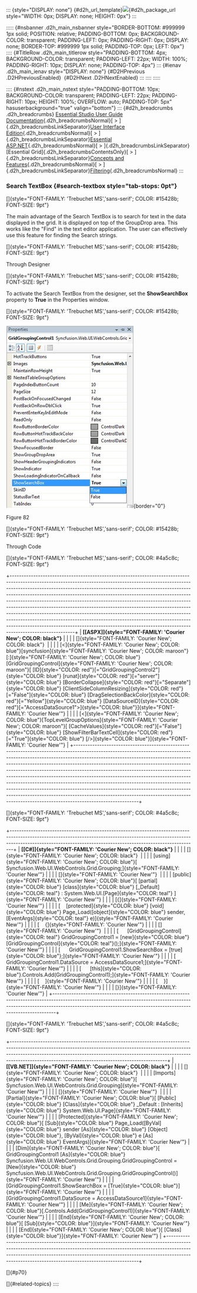 ::: {style="DISPLAY: none"}
[](ms-xhelp:///?Id=d2h_url_template){#d2h_url_template}![](!package_url!){#d2h_package_url style="WIDTH: 0px; DISPLAY: none; HEIGHT: 0px"}
:::

::::: {#nsbanner .d2h_main_nsbanner style="BORDER-BOTTOM: #999999 1px solid; POSITION: relative; PADDING-BOTTOM: 0px; BACKGROUND-COLOR: transparent; PADDING-LEFT: 0px; PADDING-RIGHT: 0px; DISPLAY: none; BORDER-TOP: #999999 1px solid; PADDING-TOP: 0px; LEFT: 0px"}
:::: {#TitleRow .d2h_main_titlerow style="PADDING-BOTTOM: 4px; BACKGROUND-COLOR: transparent; PADDING-LEFT: 22px; WIDTH: 100%; PADDING-RIGHT: 10px; DISPLAY: none; PADDING-TOP: 4px"}
::: {#ienav .d2h_main_ienav style="DISPLAY: none"}
[](ms-xhelp:///?Id=daf6ca48-7cd2-47e3-be12-7a1ff58dc2e4){#D2HPrevious .D2HPreviousEnabled}  [](ms-xhelp:///?Id=541c81e5-422a-4153-9c63-2cd5f6930a3f){#D2HNext .D2HNextEnabled}
:::
::::
:::::

:::: {#nstext .d2h_main_nstext style="PADDING-BOTTOM: 10px; BACKGROUND-COLOR: transparent; PADDING-LEFT: 22px; PADDING-RIGHT: 10px; HEIGHT: 100%; OVERFLOW: auto; PADDING-TOP: 5px" hasuserbackground="true" valign="bottom"}
::: {#d2h_breadcrumbs .d2h_breadcrumbs}
[Essential Studio User Guide Documentation](ms-xhelp:///?Id=12457748-09e3-4d74-a240-8e049cedf030){.d2h_breadcrumbsNormal}[ \> ]{.d2h_breadcrumbsLinkSeparator}[User Interface Edition](ms-xhelp:///?Id=c29296b7-531c-413b-a0ec-488ca1f7f669){.d2h_breadcrumbsNormal}[ \> ]{.d2h_breadcrumbsLinkSeparator}[Essential ASP.NET](ms-xhelp:///?Id=25c35330-c127-4dad-9a92-ed79dc7261a6){.d2h_breadcrumbsNormal}[ \> ]{.d2h_breadcrumbsLinkSeparator}[Essential Grid]{.d2h_breadcrumbsContentsOnly}[ \> ]{.d2h_breadcrumbsLinkSeparator}[Concepts and Features](ms-xhelp:///?Id=9e489974-524d-457c-9881-e458b1321685){.d2h_breadcrumbsNormal}[ \> ]{.d2h_breadcrumbsLinkSeparator}[Filtering](ms-xhelp:///?Id=4a29652f-c3a9-44a3-8f0f-b5e6051008e2){.d2h_breadcrumbsNormal}
:::

### Search TextBox {#search-textbox style="tab-stops: 0pt"}

[]{style="FONT-FAMILY: 'Trebuchet MS','sans-serif'; COLOR: #15428b; FONT-SIZE: 9pt"} 

The main advantage of the Search TextBox is to search for text in the data displayed in the grid. It is displayed on top of the GroupDrop area. This works like the \"Find\" in the text editor application. The user can effectively use this feature for finding the Search strings.

[]{style="FONT-FAMILY: 'Trebuchet MS','sans-serif'; COLOR: #15428b; FONT-SIZE: 9pt"} 

Through Designer

[]{style="FONT-FAMILY: 'Trebuchet MS','sans-serif'; COLOR: #15428b; FONT-SIZE: 9pt"} 

To activate the Search TextBox from the designer, set the **ShowSearchBox** property to **True** in the Properties window.

[]{style="FONT-FAMILY: 'Trebuchet MS','sans-serif'; COLOR: #15428b; FONT-SIZE: 9pt"} 

![](ImagesExt/image68_86.jpg){border="0"}

Figure 82

[]{style="FONT-FAMILY: 'Trebuchet MS','sans-serif'; COLOR: #15428b; FONT-SIZE: 9pt"} 

Through Code

[]{style="FONT-FAMILY: 'Trebuchet MS','sans-serif'; COLOR: #4a5c8c; FONT-SIZE: 9pt"} 

+---------------------------------------------------------------------------------------------------------------------------------------------------------------------------------------------------------------------------------------------------------------------------------------------------------------------------------------------------------------------------------------------------------------------------------------------------------------------------------------------------------------------------------------------------------------------------------------------------------------------------------------------------------------------------------------------------------------------------------------------------------+
| **[\[ASPX\]]{style="FONT-FAMILY: 'Courier New'; COLOR: black"}**                                                                                                                                                                                                                                                                                                                                                                                                                                                                                                                                                                                                                                                                                        |
|                                                                                                                                                                                                                                                                                                                                                                                                                                                                                                                                                                                                                                                                                                                                                         |
| []{style="FONT-FAMILY: 'Courier New'; COLOR: black"}                                                                                                                                                                                                                                                                                                                                                                                                                                                                                                                                                                                                                                                                                                    |
|                                                                                                                                                                                                                                                                                                                                                                                                                                                                                                                                                                                                                                                                                                                                                         |
| [\<]{style="FONT-FAMILY: 'Courier New'; COLOR: blue"}[syncfusion]{style="FONT-FAMILY: 'Courier New'; COLOR: maroon"}[:]{style="FONT-FAMILY: 'Courier New'; COLOR: blue"}[GridGroupingControl]{style="FONT-FAMILY: 'Courier New'; COLOR: maroon"}[ [ID]{style="COLOR: red"}[=\"GridGroupingControl2\"]{style="COLOR: blue"} [runat]{style="COLOR: red"}[=\"server\"]{style="COLOR: blue"} [BorderCollapse]{style="COLOR: red"}[=\"Separate\"]{style="COLOR: blue"} [ClientSideColumnResizing]{style="COLOR: red"}[=\"False\"]{style="COLOR: blue"} [DragSelectionBackColor]{style="COLOR: red"}[=\"Yellow\"]{style="COLOR: blue"} [DataSourceID]{style="COLOR: red"}[=\"AccessDataSource1\"\>]{style="COLOR: blue"}]{style="FONT-FAMILY: 'Courier New'"} |
|                                                                                                                                                                                                                                                                                                                                                                                                                                                                                                                                                                                                                                                                                                                                                         |
| [\<]{style="FONT-FAMILY: 'Courier New'; COLOR: blue"}[TopLevelGroupOptions]{style="FONT-FAMILY: 'Courier New'; COLOR: maroon"}[ [CacheValues]{style="COLOR: red"}[=\"False\"]{style="COLOR: blue"} [ShowFilterBarTextCell]{style="COLOR: red"}[=\"True\"]{style="COLOR: blue"} [/\>]{style="COLOR: blue"}]{style="FONT-FAMILY: 'Courier New'"}                                                                                                                                                                                                                                                                                                                                                                                                          |
+---------------------------------------------------------------------------------------------------------------------------------------------------------------------------------------------------------------------------------------------------------------------------------------------------------------------------------------------------------------------------------------------------------------------------------------------------------------------------------------------------------------------------------------------------------------------------------------------------------------------------------------------------------------------------------------------------------------------------------------------------------+

[]{style="FONT-FAMILY: 'Trebuchet MS','sans-serif'; COLOR: #4a5c8c; FONT-SIZE: 9pt"} 

+-------------------------------------------------------------------------------------------------------------------------------------------------------------------------------------------------------------------------------------------+
| **[\[C#\]]{style="FONT-FAMILY: 'Courier New'; COLOR: black"}**                                                                                                                                                                            |
|                                                                                                                                                                                                                                           |
| []{style="FONT-FAMILY: 'Courier New'; COLOR: black"}                                                                                                                                                                                      |
|                                                                                                                                                                                                                                           |
| [using]{style="FONT-FAMILY: 'Courier New'; COLOR: blue"}[ Syncfusion.Web.UI.WebControls.Grid.Grouping;]{style="FONT-FAMILY: 'Courier New'"}                                                                                               |
|                                                                                                                                                                                                                                           |
| []{style="FONT-FAMILY: 'Courier New'"}                                                                                                                                                                                                    |
|                                                                                                                                                                                                                                           |
| [public]{style="FONT-FAMILY: 'Courier New'; COLOR: blue"}[ [partial]{style="COLOR: blue"} [class]{style="COLOR: blue"} [\_Default]{style="COLOR: teal"} : System.Web.UI.[Page]{style="COLOR: teal"} ]{style="FONT-FAMILY: 'Courier New'"} |
|                                                                                                                                                                                                                                           |
| [{]{style="FONT-FAMILY: 'Courier New'"}                                                                                                                                                                                                   |
|                                                                                                                                                                                                                                           |
| [    [protected]{style="COLOR: blue"} [void]{style="COLOR: blue"} Page_Load([object]{style="COLOR: blue"} sender, [EventArgs]{style="COLOR: teal"} e)]{style="FONT-FAMILY: 'Courier New'"}                                                |
|                                                                                                                                                                                                                                           |
| [    {]{style="FONT-FAMILY: 'Courier New'"}                                                                                                                                                                                               |
|                                                                                                                                                                                                                                           |
| []{style="FONT-FAMILY: 'Courier New'"}                                                                                                                                                                                                    |
|                                                                                                                                                                                                                                           |
| [      [GridGroupingControl]{style="COLOR: teal"} GridGroupingControl1 = [new]{style="COLOR: blue"} [GridGroupingControl]{style="COLOR: teal"}();]{style="FONT-FAMILY: 'Courier New'"}                                                    |
|                                                                                                                                                                                                                                           |
| [      GridGroupingControl1.ShowSearchBox = [true]{style="COLOR: blue"};]{style="FONT-FAMILY: 'Courier New'"}                                                                                                                             |
|                                                                                                                                                                                                                                           |
| [      GridGroupingControl1.DataSource = AccessDataSource1;]{style="FONT-FAMILY: 'Courier New'"}                                                                                                                                          |
|                                                                                                                                                                                                                                           |
| [      [this]{style="COLOR: blue"}.Controls.Add(GridGroupingControl1);]{style="FONT-FAMILY: 'Courier New'"}                                                                                                                               |
|                                                                                                                                                                                                                                           |
| [    ]{style="FONT-FAMILY: 'Courier New'"}                                                                                                                                                                                                |
|                                                                                                                                                                                                                                           |
| [    }]{style="FONT-FAMILY: 'Courier New'"}                                                                                                                                                                                               |
|                                                                                                                                                                                                                                           |
| [}]{style="FONT-FAMILY: 'Courier New'"}                                                                                                                                                                                                   |
+-------------------------------------------------------------------------------------------------------------------------------------------------------------------------------------------------------------------------------------------+

[]{style="FONT-FAMILY: 'Trebuchet MS','sans-serif'; COLOR: #4a5c8c; FONT-SIZE: 9pt"} 

+------------------------------------------------------------------------------------------------------------------------------------------------------------------------------------------------------------------------------------------------------------------------------------------------------------+
| **[\[VB.NET\]]{style="FONT-FAMILY: 'Courier New'; COLOR: black"}**                                                                                                                                                                                                                                         |
|                                                                                                                                                                                                                                                                                                            |
| []{style="FONT-FAMILY: 'Courier New'; COLOR: black"}                                                                                                                                                                                                                                                       |
|                                                                                                                                                                                                                                                                                                            |
| [Imports]{style="FONT-FAMILY: 'Courier New'; COLOR: blue"}[ Syncfusion.Web.UI.WebControls.Grid.Grouping]{style="FONT-FAMILY: 'Courier New'"}                                                                                                                                                               |
|                                                                                                                                                                                                                                                                                                            |
| []{style="FONT-FAMILY: 'Courier New'"}                                                                                                                                                                                                                                                                     |
|                                                                                                                                                                                                                                                                                                            |
| [Partial]{style="FONT-FAMILY: 'Courier New'; COLOR: blue"}[ [Public]{style="COLOR: blue"} [Class]{style="COLOR: blue"} \_Default : [Inherits]{style="COLOR: blue"} System.Web.UI.Page]{style="FONT-FAMILY: 'Courier New'"}                                                                                 |
|                                                                                                                                                                                                                                                                                                            |
| [Protected]{style="FONT-FAMILY: 'Courier New'; COLOR: blue"}[ [Sub]{style="COLOR: blue"} Page_Load([ByVal]{style="COLOR: blue"} sender [As]{style="COLOR: blue"} [Object]{style="COLOR: blue"}, [ByVal]{style="COLOR: blue"} e [As]{style="COLOR: blue"} EventArgs)]{style="FONT-FAMILY: 'Courier New'"}   |
|                                                                                                                                                                                                                                                                                                            |
| [Dim]{style="FONT-FAMILY: 'Courier New'; COLOR: blue"}[ GridGroupingControl1 [As]{style="COLOR: blue"} Syncfusion.Web.UI.WebControls.Grid.Grouping.GridGroupingControl = [New]{style="COLOR: blue"} Syncfusion.Web.UI.WebControls.Grid.Grouping.GridGroupingControl()]{style="FONT-FAMILY: 'Courier New'"} |
|                                                                                                                                                                                                                                                                                                            |
| [GridGroupingControl1.ShowSearchBox = [True]{style="COLOR: blue"}]{style="FONT-FAMILY: 'Courier New'"}                                                                                                                                                                                                     |
|                                                                                                                                                                                                                                                                                                            |
| [GridGroupingControl1.DataSource = AccessDataSource1]{style="FONT-FAMILY: 'Courier New'"}                                                                                                                                                                                                                  |
|                                                                                                                                                                                                                                                                                                            |
| [Me]{style="FONT-FAMILY: 'Courier New'; COLOR: blue"}[.Controls.Add(GridGroupingControl1)]{style="FONT-FAMILY: 'Courier New'"}                                                                                                                                                                             |
|                                                                                                                                                                                                                                                                                                            |
| [End]{style="FONT-FAMILY: 'Courier New'; COLOR: blue"}[ [Sub]{style="COLOR: blue"}]{style="FONT-FAMILY: 'Courier New'"}                                                                                                                                                                                    |
|                                                                                                                                                                                                                                                                                                            |
| [End]{style="FONT-FAMILY: 'Courier New'; COLOR: blue"}[ [Class]{style="COLOR: blue"}]{style="FONT-FAMILY: 'Courier New'"}                                                                                                                                                                                  |
+------------------------------------------------------------------------------------------------------------------------------------------------------------------------------------------------------------------------------------------------------------------------------------------------------------+

[]{#p70} 

[]{#related-topics}
::::

